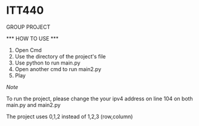 # ITT440
GROUP PROJECT

*** HOW TO USE ***

1. Open Cmd
2. Use the directory of the project's file
3. Use python to run main.py
4. Open another cmd to run main2.py
5. Play

*Note*

To run the project, please change the your ipv4 address on line 104 on both main.py and main2.py

The project uses 0,1,2 instead of 1,2,3 (row,column)
